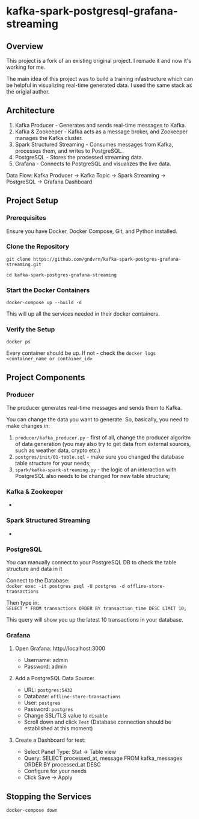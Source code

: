 # kafka-spark-postgresql-grafana-streaming

## Overview
This project is a fork of an existing original project. I remade it and now it's working for me.

The main idea of this project was to build a training infastructure which can be helpful in visualizing real-time generated data. I used the same stack as the origial author.

## Architecture
1. Kafka Producer - Generates and sends real-time messages to Kafka.
2. Kafka & Zookeeper - Kafka acts as a message broker, and Zookeeper manages the Kafka cluster.
3. Spark Structured Streaming - Consumes messages from Kafka, processes them, and writes to PostgreSQL.
4. PostgreSQL - Stores the processed streaming data.
5. Grafana - Connects to PostgreSQL and visualizes the live data.

Data Flow: Kafka Producer → Kafka Topic → Spark Streaming → PostgreSQL → Grafana Dashboard

## Project Setup

### Prerequisites
Ensure you have Docker, Docker Compose, Git, and Python installed.

### Clone the Repository
`git clone https://github.com/gndvrn/kafka-spark-postgres-grafana-streaming.git`

`cd kafka-spark-postgres-grafana-streaming`

### Start the Docker Containers
`docker-compose up --build -d`

This will up all the services needed in their docker containers.

### Verify the Setup
`docker ps`

Every container should be up. If not - check the `docker logs <container_name or container_id>`

## Project Components

### Producer
The producer generates real-time messages and sends them to Kafka.

You can change the data you want to generate. So, basically, you need to make changes in:

1. `producer/kafka_producer.py` - first of all, change the producer algoritm of data generation (you may also try to get data from external sources, such as weather data, crypto etc.)
2. `postgres/init/01-table.sql` - make sure you changed the database table structure for your needs;
3. `spark/kafka-spark-streaming.py` - the logic of an interaction with PostgreSQL also needs to be changed for new table structure;

### Kafka & Zookeeper
-

### Spark Structured Streaming
-

### PostgreSQL
You can manually connect to your PostgreSQL DB to check the table structure and data in it

Connect to the Database:  
`docker exec -it postgres psql -U postgres -d offline-store-transactions`

Then type in:  
`SELECT * FROM transactions ORDER BY transaction_time DESC LIMIT 10;`

This query will show you up the latest 10 transactions in your database.

### Grafana
1. Open Grafana: http://localhost:3000  
   - Username: admin  
   - Password: admin  

2. Add a PostgreSQL Data Source:  
   - URL: `postgres:5432`  
   - Database: `offline-store-transactions` 
   - User: `postgres`  
   - Password: `postgres`
   - Change SSL/TLS  value to `disable`
   - Scroll down and click `Test` (Database connection should be established at this moment)

3. Create a Dashboard for test:
   - Select Panel Type: Stat -> Table view  
   - Query: SELECT processed_at, message FROM kafka_messages ORDER BY processed_at DESC
   - Configure for your needs  
   - Click Save → Apply  

## Stopping the Services
`docker-compose down`
